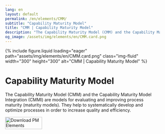```yaml
---
lang: en
layout: default
permalink: /en/elements/CMM/
subtitle: "Capability Maturity Model"
title: "CMM | Capability Maturity Model"
description: "The Capability Maturity Model (CMM) and the Capability Maturity Model Integration (CMMI) are models for evaluating and improving process maturity (maturity models). They help to systematically develop and optimize processes in order to increase quality and efficiency."
og_image: /assets/img/elements/en/CMM.card.png
---
```


{% include figure.liquid loading="eager" path="assets/img/elements/en/CMM.card.png" class="img-fluid" width="300" height="300" alt="CMM | Capability Maturity Model" %}

# Capability Maturity Model

The Capability Maturity Model (CMM) and the Capability Maturity Model Integration (CMMI) are models for evaluating and improving process maturity (maturity models). They help to systematically develop and optimize processes in order to increase quality and efficiency.

<a href="https://apps.apple.com/app/apple-store/id6738084498?pt=127441684&ct=website&mt=8">
  <img src="{{ "assets/img/en/appstore.png" | relative_url }}" width="120" height="40" alt="Download PM Elements">
</a>
